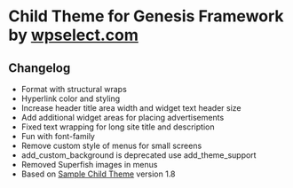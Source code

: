 Child Theme for Genesis Framework by [wpselect.com](http://wpselect.com/ "wpselect.com")
========================================================================================

Changelog
---------

* Format with structural wraps
* Hyperlink color and styling
* Increase header title area width and widget text header size
* Add additional widget areas for placing advertisements
* Fixed text wrapping for long site title and description
* Fun with font-family
* Remove custom style of menus for small screens
* add_custom_background is deprecated use add_theme_support
* Removed Superfish images in menus
* Based on [Sample Child Theme](http://www.studiopress.com/free-themes/sample "Sample Child Theme") version 1.8

